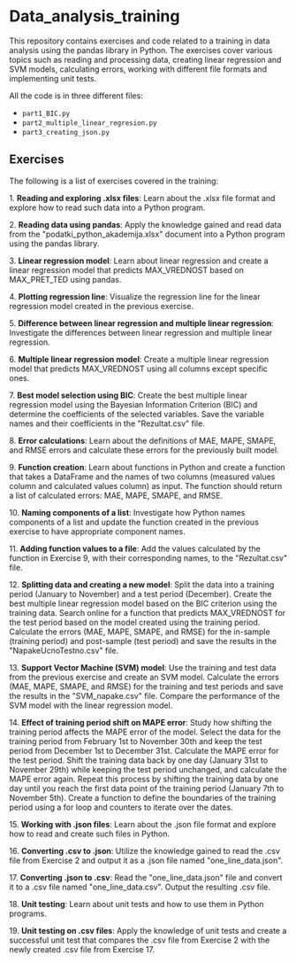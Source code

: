 # Data_analysis_training
This repository contains exercises and code related to a training in data analysis using the pandas library in Python. The exercises cover various topics such as reading and processing data, creating linear regression and SVM models, calculating errors, working with different file formats and implementing unit tests.

All the code is in three different files:
-  `part1_BIC.py`
-  `part2_multiple_linear_regresion.py`
-  `part3_creating_json.py`

## Exercises

The following is a list of exercises covered in the training:

1\. **Reading and exploring .xlsx files**: Learn about the .xlsx file format and explore how to read such data into a Python program.

2\. **Reading data using pandas**: Apply the knowledge gained and read data from the "podatki_python_akademija.xlsx" document into a Python program using the pandas library.

3\. **Linear regression model**: Learn about linear regression and create a linear regression model that predicts MAX_VREDNOST based on MAX_PRET_TED using pandas.

4\. **Plotting regression line**: Visualize the regression line for the linear regression model created in the previous exercise.

5\. **Difference between linear regression and multiple linear regression**: Investigate the differences between linear regression and multiple linear regression.

6\. **Multiple linear regression model**: Create a multiple linear regression model that predicts MAX_VREDNOST using all columns except specific ones.

7\. **Best model selection using BIC**: Create the best multiple linear regression model using the Bayesian Information Criterion (BIC) and determine the coefficients of the selected variables. Save the variable names and their coefficients in the "Rezultat.csv" file.

8\. **Error calculations**: Learn about the definitions of MAE, MAPE, SMAPE, and RMSE errors and calculate these errors for the previously built model.

9\. **Function creation**: Learn about functions in Python and create a function that takes a DataFrame and the names of two columns (measured values column and calculated values column) as input. The function should return a list of calculated errors: MAE, MAPE, SMAPE, and RMSE.

10\. **Naming components of a list**: Investigate how Python names components of a list and update the function created in the previous exercise to have appropriate component names.

11\. **Adding function values to a file**: Add the values calculated by the function in Exercise 9, with their corresponding names, to the "Rezultat.csv" file.

12\. **Splitting data and creating a new model**: Split the data into a training period (January to November) and a test period (December). Create the best multiple linear regression model based on the BIC criterion using the training data. Search online for a function that predicts MAX_VREDNOST for the test period based on the model created using the training period. Calculate the errors (MAE, MAPE, SMAPE, and RMSE) for the in-sample (training period) and post-sample (test period) and save the results in the "NapakeUcnoTestno.csv" file.

13\. **Support Vector Machine (SVM) model**: Use the training and test data from the previous exercise and create an SVM model. Calculate the errors (MAE, MAPE, SMAPE, and RMSE) for the training and test periods and save the results in the "SVM_napake.csv" file. Compare the performance of the SVM model with the linear regression model.

14\. **Effect of training period shift on MAPE error**: Study how shifting the training period affects the MAPE error of the model. Select the data for the training period from February 1st to November 30th and keep the test period from December 1st to December 31st. Calculate the MAPE error for the test period. Shift the training data back by one day (January 31st to November 29th) while keeping the test period unchanged, and calculate the MAPE error again. Repeat this process by shifting the training data by one day until you reach the first data point of the training period (January 7th to November 5th). Create a function to define the boundaries of the training period using a for loop and counters to iterate over the dates.

15\. **Working with .json files**: Learn about the .json file format and explore how to read and create such files in Python.

16\. **Converting .csv to .json**: Utilize the knowledge gained to read the .csv file from Exercise 2 and output it as a .json file named "one_line_data.json".

17\. **Converting .json to .csv**: Read the "one_line_data.json" file and convert it to a .csv file named "one_line_data.csv". Output the resulting .csv file.

18\. **Unit testing**: Learn about unit tests and how to use them in Python programs.

19\. **Unit testing on .csv files**: Apply the knowledge of unit tests and create a successful unit test that compares the .csv file from Exercise 2 with the newly created .csv file from Exercise 17.
